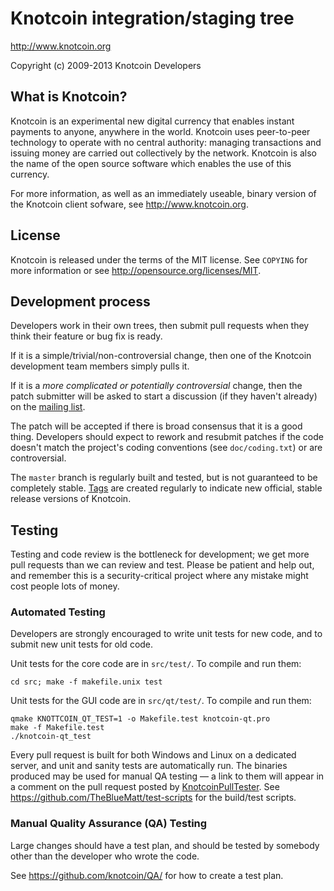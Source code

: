 Knotcoin integration/staging tree
================================

http://www.knotcoin.org

Copyright (c) 2009-2013 Knotcoin Developers

What is Knotcoin?
----------------

Knotcoin is an experimental new digital currency that enables instant payments to
anyone, anywhere in the world. Knotcoin uses peer-to-peer technology to operate
with no central authority: managing transactions and issuing money are carried
out collectively by the network. Knotcoin is also the name of the open source
software which enables the use of this currency.

For more information, as well as an immediately useable, binary version of
the Knotcoin client sofware, see http://www.knotcoin.org.

License
-------

Knotcoin is released under the terms of the MIT license. See `COPYING` for more
information or see http://opensource.org/licenses/MIT.

Development process
-------------------

Developers work in their own trees, then submit pull requests when they think
their feature or bug fix is ready.

If it is a simple/trivial/non-controversial change, then one of the Knotcoin
development team members simply pulls it.

If it is a *more complicated or potentially controversial* change, then the patch
submitter will be asked to start a discussion (if they haven't already) on the
[mailing list](http://sourceforge.net/mailarchive/forum.php?forum_name=knotcoin-development).

The patch will be accepted if there is broad consensus that it is a good thing.
Developers should expect to rework and resubmit patches if the code doesn't
match the project's coding conventions (see `doc/coding.txt`) or are
controversial.

The `master` branch is regularly built and tested, but is not guaranteed to be
completely stable. [Tags](https://github.com/knotcoin/knotcoin/tags) are created
regularly to indicate new official, stable release versions of Knotcoin.

Testing
-------

Testing and code review is the bottleneck for development; we get more pull
requests than we can review and test. Please be patient and help out, and
remember this is a security-critical project where any mistake might cost people
lots of money.

### Automated Testing

Developers are strongly encouraged to write unit tests for new code, and to
submit new unit tests for old code.

Unit tests for the core code are in `src/test/`. To compile and run them:

    cd src; make -f makefile.unix test

Unit tests for the GUI code are in `src/qt/test/`. To compile and run them:

    qmake KNOTTCOIN_QT_TEST=1 -o Makefile.test knotcoin-qt.pro
    make -f Makefile.test
    ./knotcoin-qt_test

Every pull request is built for both Windows and Linux on a dedicated server,
and unit and sanity tests are automatically run. The binaries produced may be
used for manual QA testing — a link to them will appear in a comment on the
pull request posted by [KnotcoinPullTester](https://github.com/KnotcoinPullTester). See https://github.com/TheBlueMatt/test-scripts
for the build/test scripts.

### Manual Quality Assurance (QA) Testing

Large changes should have a test plan, and should be tested by somebody other
than the developer who wrote the code.

See https://github.com/knotcoin/QA/ for how to create a test plan.
